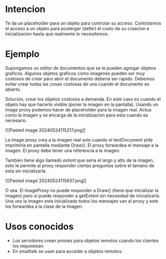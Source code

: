 # Intencion 
Te da un placeholder para un objeto para controlar su acceso.
Controlamos el acceso a un objeto para postergar (defer) el costo de su creacion e inicializacion hasta que realmente lo necesitemos.

# Ejemplo
Supongamos un editor de documentos que se le pueden agregar objetos graficos. Algunos objetos graficos como imagenes pueden ser muy costosos de crear pero abrir el documento deberia ser rapido.
Debemos evitar crear todas las cosas costosas de una cuando el documento es abierto. 

Solucion, crear los objetos costosos a demanda. En este caso es cuando el objeto hay que hacerlo visible (poner la imagen en la pantalla). Usando un image proxy podemos hacer de placeholder para la imagen real. Actua como la imagen y se encarga de la inicializacion para esta cuando es necesario. 

![[Pasted image 20240524115217.png]]

La image proxy crea a la imagen real solo cuando el textDocument pide imprimirla en pantalla mediante Draw(). El proxy forwardea el mensaje a la imagen. El proxy debe tener una referencia a la imagen.

Tambien tiene algo llamado *extent* que seria el largo y alto de la imagen, esto le permite al proxy responder ciertas preguntas sobre el tamano de esta sin inicializarla. 

![[Pasted image 20240524115637.png]]

O sea. El imageProxy no puede responder a Draw() (tiene que inicializar la imagen) pero si puede responder a getExtent sin necesidad de inicializarla. Una vez la imagen esta inicializada todos los mensajes van al proxy y este los forwardea a la clase de la imagen.

# Usos conocidos 
- Los servidores crean proxies para objetos remotos cuando los clientes los requestean. 
- En smalltalk se usan para acceder a objetos remotos.